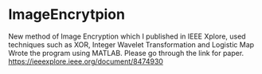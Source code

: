 # ImageEncrytpion
New method of Image Encryption which I published in IEEE Xplore, used techniques such as XOR, Integer Wavelet Transformation and Logistic Map
Wrote the program using MATLAB.
Please go through the link for paper.
https://ieeexplore.ieee.org/document/8474930
